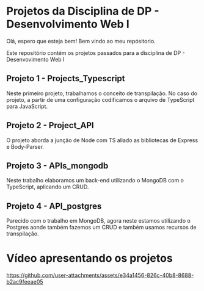 # Projetos da Disciplina de DP - Desenvolvimento Web I
Olá, espero que esteja bem!
Bem vindo ao meu repósitorio.

Este repositório contém os projetos passados para a disciplina de DP - Desenvovimento Web I

## Projeto 1 - Projects_Typescript
Neste primeiro projeto, trabalhamos o conceito de transpilação. No caso do projeto, a partir
de uma configuração codificamos o arquivo de TypeScript para JavaScript.

## Projeto 2 - Project_API
O projeto aborda a junção de Node com TS aliado as bibliotecas de Express e Body-Parser.

## Projeto 3 - APIs_mongodb
Neste trabalho elaboramos um back-end utilizando o MongoDB com o TypeScript, aplicando um CRUD.

## Projeto 4 - API_postgres
Parecido com o trabalho em MongoDB, agora neste estamos utilizando o Postgres aonde também fazemos um CRUD e
também usamos recursos de transpilação.


# Vídeo apresentando os projetos

https://github.com/user-attachments/assets/e34a1456-826c-40b8-8688-b2ac9feeae05

